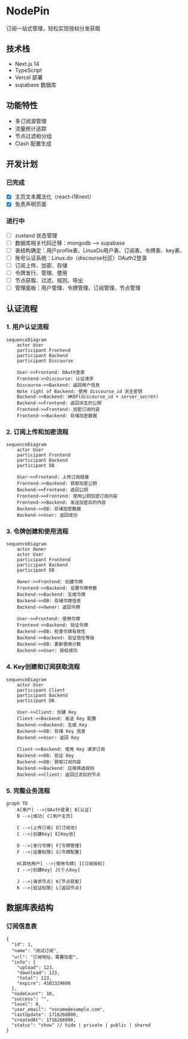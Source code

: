 # NodePin

订阅一站式管理，轻松实现授权分发获取

## 技术栈
- Next.js 14
- TypeScript
- Vercel 部署
- supabase 数据库

## 功能特性
- 多订阅源管理
- 流量统计追踪
- 节点过滤和分组
- Clash 配置生成

## 开发计划
### 已完成
- [x] 主页文本魔法化（react-i18next）
- [x] 免责声明页面

### 进行中
- [ ] zustand 状态管理
- [ ] 数据库相关代码迁移：mongodb ——> supabase
- [ ] 表结构确定：用户profile表、LinuxDo用户表、订阅表、令牌表、key表、
- [ ] 账号认证系统：Linux.do（discourse社区）OAuth2登录
- [ ] 订阅上传、加密、存储
- [ ] 令牌发行、管理、使用
- [ ] 节点获取、过滤、规则、导出
- [ ] 管理面板：用户管理、令牌管理、订阅管理、节点管理

## 认证流程

### 1. 用户认证流程

```mermaid
sequenceDiagram
    actor User
    participant Frontend
    participant Backend
    participant Discourse

    User->>Frontend: OAuth登录
    Frontend->>Discourse: 认证请求
    Discourse->>Backend: 返回用户信息
    Note right of Backend: 使用 discourse_id 派生密钥
    Backend->>Backend: HKDF(discourse_id + server_secret)
    Backend->>Frontend: 返回派生的公钥
    Frontend->>Frontend: 加密订阅内容
    Frontend->>Backend: 存储加密数据
```

### 2. 订阅上传和加密流程

```mermaid
sequenceDiagram
    actor User
    participant Frontend
    participant Backend
    participant DB

    User->>Frontend: 上传订阅链接
    Frontend->>Backend: 获取加密公钥
    Backend->>Frontend: 返回公钥
    Frontend->>Frontend: 使用公钥加密订阅内容
    Frontend->>Backend: 发送加密后的内容
    Backend->>DB: 存储加密数据
    Backend->>User: 返回成功
```

### 3. 令牌创建和使用流程

```mermaid
sequenceDiagram
    actor Owner
    actor User
    participant Frontend
    participant Backend
    participant DB

    Owner->>Frontend: 创建令牌
    Frontend->>Backend: 设置令牌参数
    Backend->>Backend: 生成令牌
    Backend->>DB: 存储令牌信息
    Backend->>Owner: 返回令牌

    User->>Frontend: 使用令牌
    Frontend->>Backend: 验证令牌
    Backend->>DB: 检查令牌有效性
    Backend->>Backend: 验证信任等级
    Backend->>DB: 更新使用计数
    Backend->>User: 授权成功
```

### 4. Key创建和订阅获取流程

```mermaid
sequenceDiagram
    actor User
    participant Client
    participant Backend
    participant DB

    User->>Client: 创建 Key
    Client->>Backend: 发送 Key 配置
    Backend->>Backend: 生成 Key
    Backend->>DB: 存储 Key 信息
    Backend->>User: 返回 Key

    Client->>Backend: 使用 Key 请求订阅
    Backend->>DB: 验证 Key
    Backend->>DB: 获取订阅内容
    Backend->>Backend: 应用筛选规则
    Backend->>Client: 返回过滤后的节点
```

### 5. 完整业务流程

```mermaid
graph TD
    A[用户] -->|OAuth登录| B[认证]
    B -->|成功| C[用户主页]
    
    C -->|上传订阅| D[订阅池]
    C -->|创建Key| E[Key池]
    
    D -->|发行令牌| F[令牌管理]
    F -->|设置权限| G[令牌配置]
    
    H[其他用户] -->|使用令牌| I[订阅授权]
    I -->|创建Key| J[个人Key]
    
    J -->|请求节点| K[节点获取]
    K -->|验证权限| L[返回节点]
```


## 数据库表结构

### 订阅信息表
```
{
  "id": 1,
  "name": "测试订阅",
  "url": "订阅地址，需要加密",
  "info": {
    "upload": 123,
    "download": 123,
    "total": 123,
    "expire": 4102329600
  },
  "nodeCount": 10,
  "success": "",
  "level": 0,
  "user_email": "noname@example.com",
  "lastUpdate": 1716268800,
  "createdAt": 1716268800,
  "status": "show" // hide | private | public | shared
}
```